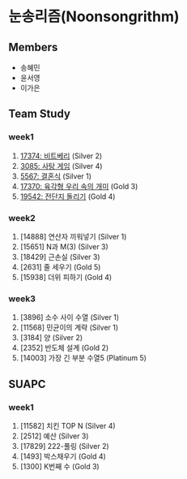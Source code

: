 # 눈송리즘(Noonsongrithm)
## Members
- 송혜민
- 윤서영
- 이가은

## Team Study
### week1
1. [17374: 비트베리](https://www.acmicpc.net/problem/17374) (Silver 2)
2. [3085: 사탕 게임](https://www.acmicpc.net/problem/3085) (Silver 4)
3. [5567: 결혼식](https://www.acmicpc.net/problem/5567) (Silver 1)
4. [17370: 육각형 우리 속의 개미](https://www.acmicpc.net/problem/17370) (Gold 3)
5. [19542: 전단지 돌리기](https://www.acmicpc.net/problem/19542) (Gold 4)


### week2

1. [14888] 연산자 끼워넣기 (Silver 1)
3. [15651] N과 M(3) (Silver 3)
4. [18429] 근손실 (Silver 3)
5. [2631] 줄 세우기 (Gold 5)
6. [15938] 더위 피하기 (Gold 4)

### week3    
1. [3896] 소수 사이 수열 (Silver 1)   
2. [11568] 민균이의 계략 (Silver 1)   
3. [3184] 양 (Silver 2)   
4. [2352] 반도체 설계 (Gold 2)   
5. [14003] 가장 긴 부분 수열5 (Platinum 5)   
   
   
## SUAPC
### week1    
1. [11582] 치킨 TOP N (Silver 4)   
2. [2512] 예산 (Silver 3)   
3. [17829] 222-풀링 (Silver 2)   
4. [1493] 박스채우기 (Gold 4) 
5. [1300] K번째 수 (Gold 3)     
   
